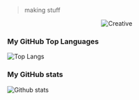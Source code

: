 > making stuff

<!--
**march213/march213** is a ✨ _special_ ✨ repository because its `README.md` (this file) appears on your GitHub profile.

Here are some ideas to get you started:

- 🔭 I’m currently working on ...
- 🌱 I’m currently learning ...
- 👯 I’m looking to collaborate on ...
- 🤔 I’m looking for help with ...
- 💬 Ask me about ...
- 📫 How to reach me: ...
- 😄 Pronouns: ...
- ⚡ Fun fact: ...
-->

<p align="center">
  <img src="https://media.giphy.com/media/3o6Ztb45EYezY9x9gQ/giphy.gif" alt="Creative">
</p>

### My GitHub Top Languages 
![Top Langs](https://github-readme-stats.vercel.app/api/top-langs/?username=march213&hide=html,elm&count_private=true)

### My GitHub stats
![Github stats](https://github-readme-stats.vercel.app/api?username=march213&show_icons=true&count_private=true)
